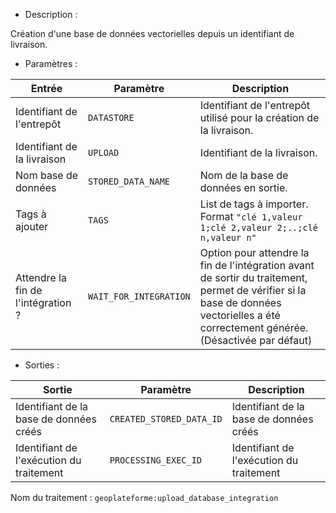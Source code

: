 - Description :

Création d'une base de données vectorielles depuis un identifiant de livraison.

- Paramètres :

| Entrée           | Paramètre          | Description                                                |
|------------------|--------------------|------------------------------------------------------------|
| Identifiant de l'entrepôt    | `DATASTORE`        | Identifiant de l'entrepôt utilisé pour la création de la livraison.  |
| Identifiant de la livraison        | `UPLOAD`      | Identifiant de la livraison. |
| Nom base de données | `STORED_DATA_NAME`  | Nom de la base de données en sortie. |
| Tags à ajouter | `TAGS`  | List de tags à importer. Format `"clé 1,valeur 1;clé 2,valeur 2;..;clé n,valeur n"` |
| Attendre la fin de l'intégration ? | `WAIT_FOR_INTEGRATION` | Option pour attendre la fin de l'intégration avant de sortir du traitement, permet de vérifier si la base de données vectorielles a été correctement générée. (Désactivée par défaut)|

- Sorties :

| Sortie                             | Paramètre                           | Description                    |
|------------------------------------|-------------------------------------|--------------------------------|
| Identifiant de la base de données créés | `CREATED_STORED_DATA_ID`        | Identifiant de la base de données créés  |
| Identifiant de l'exécution du traitement | `PROCESSING_EXEC_ID`        | Identifiant de l'exécution du traitement  |

Nom du traitement : `geoplateforme:upload_database_integration`
